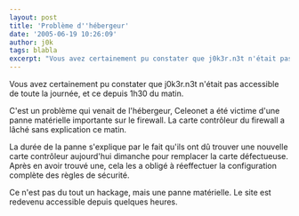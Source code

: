 ```yaml
---
layout: post
title: 'Problème d''hébergeur'
date: '2005-06-19 10:26:09'
author: j0k
tags: blabla
excerpt: "Vous avez certainement pu constater que j0k3r.n3t n'était pas accessible de toute la journée, et ce depuis 1h30 du matin.     \nC'est un problème qui venait de l'hébergeur, Celeonet a été victime d'une panne matérielle importante sur le firewall. La carte contrôleur du firewall a lâché sans explication ce matin.  \n  \nLa durée de la panne s'explique      …"
---
```


Vous avez certainement pu constater que j0k3r.n3t n'était pas accessible de toute la journée, et ce depuis 1h30 du matin.

C'est un problème qui venait de l'hébergeur, Celeonet a été victime d'une panne matérielle importante sur le firewall. La carte contrôleur du firewall a lâché sans explication ce matin.

La durée de la panne s'explique par le fait qu'ils ont dû trouver une nouvelle carte contrôleur aujourd'hui dimanche pour remplacer la carte défectueuse. Après en avoir trouvé une, cela les a obligé à réeffectuer la configuration complète des règles de sécurité.

Ce n'est pas du tout un hackage, mais une panne matérielle.   Le site est redevenu accessible depuis quelques heures.
